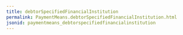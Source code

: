 ```yaml
---
title: debtorSpecifiedFinancialInstitution
permalink: PaymentMeans.debtorSpecifiedFinancialInstitution.html
jsonid: paymentmeans_debtorspecifiedfinancialinstitution
---
```


